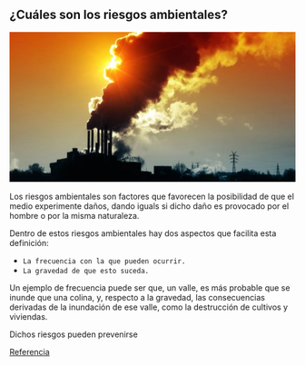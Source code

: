 ## ¿Cuáles son los riesgos ambientales?
![image](3.png)

Los riesgos ambientales son factores que favorecen la posibilidad de que el medio experimente daños, dando iguals si dicho daño es provocado por el hombre o por la misma naturaleza.

Dentro de estos riesgos ambientales hay dos aspectos que facilita esta definición: 

- `La frecuencia con la que pueden ocurrir. `
- `La gravedad de que esto suceda.`

Un ejemplo de frecuencia puede ser que, un valle, es más probable que se inunde que una colina, y, respecto a la gravedad, las consecuencias derivadas de la inundación de ese valle, como la destrucción de cultivos y viviendas.

Dichos riesgos pueden prevenirse

[Referencia](https://www.universitatcarlemany.com/actualidad/que-son-los-riesgos-ambientales-principales-ejemplos)
